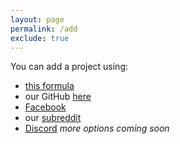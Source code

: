 ```yaml
---
layout: page
permalink: /add
exclude: true
---
```


You can add a project using:
* [this formula](https://docs.google.com/forms/d/e/1FAIpQLSc8bufrTUwDTku_X3jaR7f0_Zuxqf40EGPyu_5xDorTq0e2Mw/viewform?usp=sf_link)
* our GitHub [here](https://github.com/2donet/2donet.github.io/tree/master/_posts)
* [Facebook](https://www.facebook.com/groups/2donet)
* our [subreddit](https://www.reddit.com/r/2donet) 
* [Discord](https://discord.gg/sYPgWPa)
*more options coming soon*